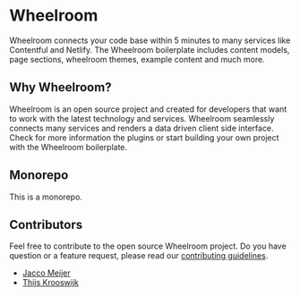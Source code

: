 # Wheelroom

Wheelroom connects your code base within 5 minutes to many services like
Contentful and Netlify. The Wheelroom boilerplate includes content models, page
sections, wheelroom themes, example content and much more.

## Why Wheelroom?

Wheelroom is an open source project and created for developers that want to work
with the latest technology and services. Wheelroom seamlessly connects many
services and renders a data driven client side interface. Check for more
information the plugins or start building your own project with the Wheelroom
boilerplate.

## Monorepo

This is a monorepo.

## Contributors

Feel free to contribute to the open source Wheelroom project. Do you have
question or a feature request, please read our [contributing guidelines](./CONTRIBUTING.md).

- [Jacco Meijer](https://github.com/jaccomeijer)
- [Thijs Krooswijk](https://github.com/thijskrooswijk)
